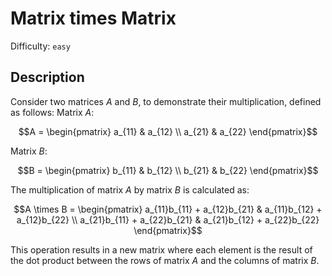 # Matrix times Matrix
Difficulty: `easy`

## Description
Consider two matrices $A$ and $B$, to demonstrate their multiplication, defined as follows: Matrix $A$:
```math
A = \begin{pmatrix} 
a_{11} & a_{12} \\ 
a_{21} & a_{22} 
\end{pmatrix}
```
 
Matrix $B$:
```math
B = \begin{pmatrix} 
b_{11} & b_{12} \\ 
b_{21} & b_{22} 
\end{pmatrix}
```

The multiplication of matrix $A$ by matrix $B$ is calculated as:
```math
A \times B = \begin{pmatrix} 
a_{11}b_{11} + a_{12}b_{21} & a_{11}b_{12} + a_{12}b_{22} \\ 
a_{21}b_{11} + a_{22}b_{21} & a_{21}b_{12} + a_{22}b_{22} 
\end{pmatrix}
```
 
This operation results in a new matrix where each element is the result of the dot product between the rows of matrix $A$ and the columns of matrix $B$.